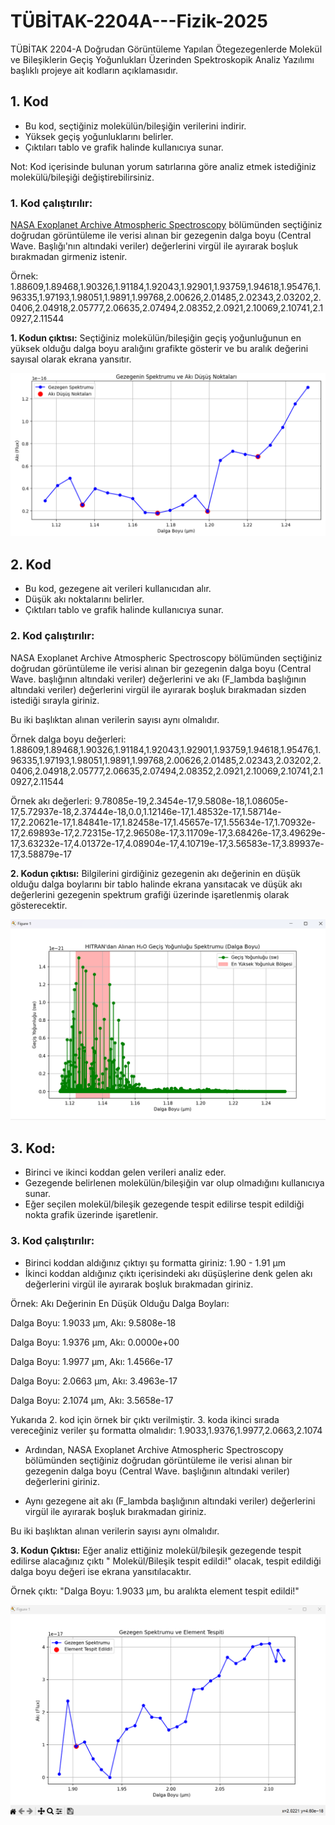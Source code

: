 # TÜBİTAK-2204A---Fizik-2025
TÜBİTAK 2204-A Doğrudan Görüntüleme Yapılan Ötegezegenlerde Molekül ve Bileşiklerin Geçiş Yoğunlukları Üzerinden Spektroskopik Analiz Yazılımı başlıklı projeye ait kodların açıklamasıdır.
## 1. Kod 
- Bu kod, seçtiğiniz molekülün/bileşiğin verilerini indirir. 
- Yüksek geçiş yoğunluklarını belirler. 
- Çıktıları tablo ve grafik halinde kullanıcıya sunar. 

Not: Kod içerisinde bulunan yorum satırlarına göre analiz etmek istediğiniz molekülü/bileşiği değiştirebilirsiniz.
### 1. Kod çalıştırılır:
[NASA Exoplanet Archive Atmospheric Spectroscopy](https://exoplanetarchive.ipac.caltech.edu/cgi-bin/atmospheres/nph-firefly?atmospheres) bölümünden seçtiğiniz doğrudan görüntüleme ile verisi alınan bir gezegenin dalga boyu (Central Wave. Başlığı'nın altındaki veriler) değerlerini virgül ile ayırarak boşluk bırakmadan girmeniz istenir.

Örnek: 1.88609,1.89468,1.90326,1.91184,1.92043,1.92901,1.93759,1.94618,1.95476,1.96335,1.97193,1.98051,1.9891,1.99768,2.00626,2.01485,2.02343,2.03202,2.0406,2.04918,2.05777,2.06635,2.07494,2.08352,2.0921,2.10069,2.10741,2.10927,2.11544

**1. Kodun çıktısı:**
Seçtiğiniz molekülün/bileşiğin geçiş yoğunluğunun en yüksek olduğu dalga boyu aralığını grafikte gösterir ve bu aralık değerini sayısal olarak ekrana yansıtır.

![1. Kodun Çıktısı](https://github.com/16NK/T-B-TAK-2204A---Fizik-2025/blob/main/Gezegen%20Spektrumu%20ve%20Ak%C4%B1%20D%C3%BC%C5%9F%C3%BC%C5%9F%20Noktalar%C4%B1.png)
## 2. Kod
- Bu kod, gezegene ait verileri kullanıcıdan alır.
- Düşük akı noktalarını belirler.
- Çıktıları tablo ve grafik halinde kullanıcıya sunar.

### 2. Kod çalıştırılır:
NASA Exoplanet Archive Atmospheric Spectroscopy bölümünden seçtiğiniz doğrudan görüntüleme ile verisi alınan bir gezegenin dalga boyu (Central Wave. başlığının altındaki veriler) değerlerini ve akı (F_lambda başlığının altındaki veriler) değerlerini virgül ile ayırarak boşluk bırakmadan sizden istediği sırayla giriniz.

Bu iki başlıktan alınan verilerin sayısı aynı olmalıdır.

Örnek dalga boyu değerleri: 1.88609,1.89468,1.90326,1.91184,1.92043,1.92901,1.93759,1.94618,1.95476,1.96335,1.97193,1.98051,1.9891,1.99768,2.00626,2.01485,2.02343,2.03202,2.0406,2.04918,2.05777,2.06635,2.07494,2.08352,2.0921,2.10069,2.10741,2.10927,2.11544

Örnek akı değerleri: 9.78085e-19,2.3454e-17,9.5808e-18,1.08605e-17,5.72937e-18,2.37444e-18,0.0,1.12146e-17,1.48532e-17,1.58714e-17,2.20621e-17,1.84841e-17,1.82458e-17,1.45657e-17,1.55634e-17,1.70932e-17,2.69893e-17,2.72315e-17,2.96508e-17,3.11709e-17,3.68426e-17,3.49629e-17,3.63232e-17,4.01372e-17,4.08904e-17,4.10719e-17,3.56583e-17,3.89937e-17,3.58879e-17

**2. Kodun çıktısı:**
Bilgilerini girdiğiniz gezegenin akı değerinin en düşük olduğu dalga boylarını bir tablo halinde ekrana yansıtacak ve düşük akı değerlerini gezegenin spektrum grafiği üzerinde işaretlenmiş olarak gösterecektir.

![2. Kodun Çıktısı](https://github.com/16NK/T-B-TAK-2204A---Fizik-2025/blob/main/H%C4%B1tran'dan%20Al%C4%B1nan%20H2O%20Ge%C3%A7i%C5%9F%20Yo%C4%9Funlu%C4%9Fu%20Spektrumu.png)
## 3. Kod:
- Birinci ve ikinci koddan gelen verileri analiz eder.
- Gezegende belirlenen molekülün/bileşiğin var olup olmadığını kullanıcıya sunar.
- Eğer seçilen molekül/bileşik gezegende tespit edilirse tespit edildiği nokta grafik üzerinde işaretlenir.

### 3. Kod çalıştırılır:
- Birinci koddan aldığınız çıktıyı şu formatta giriniz: 1.90 - 1.91 µm
- İkinci koddan aldığınız çıktı içerisindeki akı düşüşlerine denk gelen akı değerlerini virgül ile ayırarak boşluk bırakmadan giriniz.

Örnek: Akı Değerinin En Düşük Olduğu Dalga Boyları:

Dalga Boyu: 1.9033 µm, Akı: 9.5808e-18

Dalga Boyu: 1.9376 µm, Akı: 0.0000e+00

Dalga Boyu: 1.9977 µm, Akı: 1.4566e-17

Dalga Boyu: 2.0663 µm, Akı: 3.4963e-17

Dalga Boyu: 2.1074 µm, Akı: 3.5658e-17

Yukarıda 2. kod için örnek bir çıktı verilmiştir. 3. koda ikinci sırada vereceğiniz veriler şu formatta olmalıdır: 1.9033,1.9376,1.9977,2.0663,2.1074

- Ardından, NASA Exoplanet Archive Atmospheric Spectroscopy bölümünden seçtiğiniz doğrudan görüntüleme ile verisi alınan bir gezegenin dalga boyu (Central Wave. başlığının altındaki veriler) değerlerini giriniz. 

- Aynı gezegene ait akı (F_lambda başlığının altındaki veriler) değerlerini virgül ile ayırarak boşluk bırakmadan giriniz.

Bu iki başlıktan alınan verilerin sayısı aynı olmalıdır.

**3. Kodun Çıktısı:**
Eğer analiz ettiğiniz molekül/bileşik gezegende tespit edilirse alacağınız çıktı " Molekül/Bileşik tespit edildi!" olacak, tespit edildiği dalga boyu değeri ise ekrana yansıtılacaktır. 

Örnek çıktı: "Dalga Boyu: 1.9033 µm, bu aralıkta element tespit edildi!"

![2. Kodun Çıktısı](https://github.com/16NK/T-B-TAK-2204A---Fizik-2025/blob/main/Gezegen%20Spektrumunda%20%C4%B0lgili%20Elementin%20Tespit%20Edildi%C4%9Fi%20Aral%C4%B1k.png)
